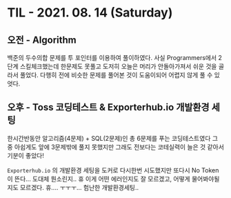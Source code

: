 # TIL - 2021. 08. 14 (Saturday)

## 오전 - Algorithm

백준의 두수의합 문제를 투 포인터를 이용하여 풀이하였다. 
사실 Programmers에서 2단계 스킬체크했는데 한문제도 못풀고 도저히 오늘은 머리가 안돌아가져서 쉬운 것을 골라서 풀었다.
다행히 전에 비슷한 문제를 풀어본 것이 도움이되어 어렵지 않게 풀 수 있엇다.

## 오후 - Toss 코딩테스트 & Exporterhub.io 개발환경 세팅

한시간반동안 알고리즘(4문제) + SQL(2문제)인 총 6문제를 푸는 코딩테스트였다 그 중 아쉽게도 앞에 3문제밖에 풀지 못했지만
그래도 전보다는 코테실력이 늘은 것 같아서 기분이 좋았다!

`Exporterhub.io` 의 개발환경 세팅을 도커로 다시한번 시도했지만 또다시 No Token 이 뜬다... 도대체 뭔소린지.. 휴
이게 어떤 에러인지도 잘 모르겠고, 어떻게 물어봐야될지도 모르겠다. 휴.... ㅜㅜㅜ... 험난한 개발환경세팅.. 
